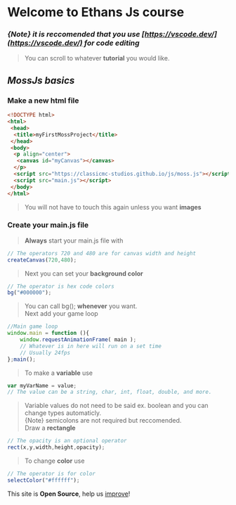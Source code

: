 # Welcome to <b>Ethans</b> Js course

### *{Note} it is reccomended that you use [https://vscode.dev/](https://vscode.dev/) for code editing*

> You can scroll to whatever <b>tutorial</b> you would like.

<!-- Moss.js basics -->
## <em>MossJs basics</em>

### Make a new html file

``` html
<!DOCTYPE html>
<html>
 <head>
  <title>myFirstMossProject</title>
 </head>
 <body>
  <p align="center">
   <canvas id="myCanvas"></canvas>
  </p>
  <script src="https://classicmc-studios.github.io/js/moss.js"></script>
  <script src="main.js"></script>
 </body>
</html>
```

> You will not have to touch this again unless you want **images**

### Create your **main.js** file

> **Always** start your main.js file with

``` js
// The operators 720 and 480 are for canvas width and height
createCanvas(720,480);
```
> Next you can set your **background color**

``` js
// The operator is hex code colors
bg("#000000");
```
> You can call bg(); **whenever** you want.<br/>
> Next add your game loop

``` js
//Main game loop
window.main = function (){
    window.requestAnimationFrame( main );
    // Whatever is in here will run on a set time
    // Usually 24fps
};main();
```

> To make a **variable** use

``` js
var myVarName = value;
// The value can be a string, char, int, float, double, and more.
```

> Variable values do not need to be said ex. boolean and you can change types automaticly.<br/>
> {Note} semicolons are not required but reccomended.<br/>
> Draw a **rectangle**

``` js
// The opacity is an optional operator
rect(x,y,width,height,opacity);
```

> To change **color** use 

```js 
// The operator is for color
selectColor("#ffffff");
```


This site is <b>Open Source</b>, help us <a href="">improve</a>!
